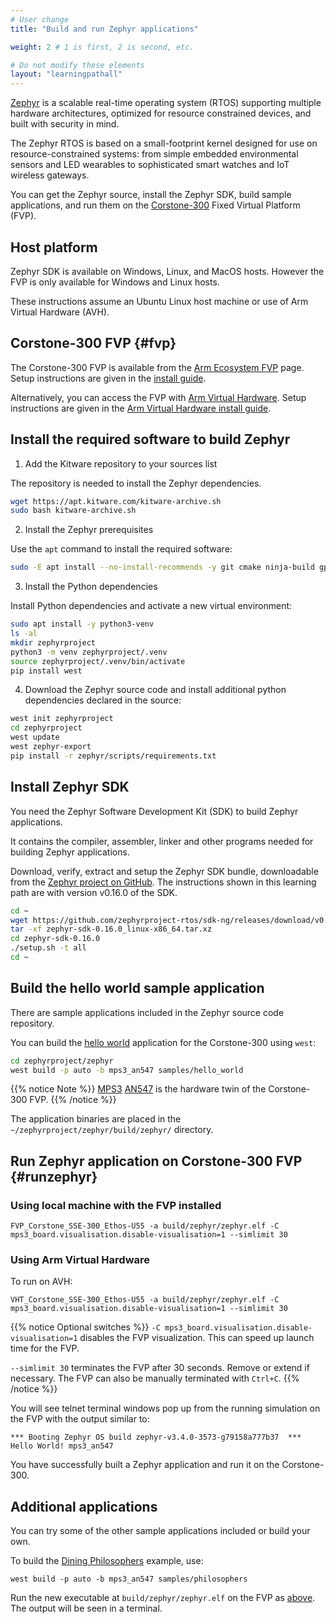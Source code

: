 ```yaml
---
# User change
title: "Build and run Zephyr applications"

weight: 2 # 1 is first, 2 is second, etc.

# Do not modify these elements
layout: "learningpathall"
---
```

[Zephyr](https://zephyrproject.org/) is a scalable real-time operating system (RTOS) supporting multiple hardware architectures, optimized for resource constrained devices, and built with security in mind.

The Zephyr RTOS is based on a small-footprint kernel designed for use on resource-constrained systems: from simple embedded environmental sensors and LED wearables to sophisticated smart watches and IoT wireless gateways.

You can get the Zephyr source, install the Zephyr SDK, build sample applications, and run them on the [Corstone-300](https://developer.arm.com/Processors/Corstone-300) Fixed Virtual Platform (FVP).

## Host platform

Zephyr SDK is available on Windows, Linux, and MacOS hosts. However the FVP is only available for Windows and Linux hosts.

These instructions assume an Ubuntu Linux host machine or use of Arm Virtual Hardware (AVH).

## Corstone-300 FVP {#fvp}

The Corstone-300 FVP is available from the [Arm Ecosystem FVP](https://developer.arm.com/downloads/-/arm-ecosystem-fvps) page. Setup instructions are given in the [install guide](/install-guides/fm_fvp).

Alternatively, you can access the FVP with [Arm Virtual Hardware](https://www.arm.com/products/development-tools/simulation/virtual-hardware). Setup instructions are given in the [Arm Virtual Hardware install guide](/install-guides/avh#corstone).

## Install the required software to build Zephyr

1. Add the Kitware repository to your sources list

The repository is needed to install the Zephyr dependencies.

```bash { env="DEBIAN_FRONTEND=noninteractive" }
wget https://apt.kitware.com/kitware-archive.sh
sudo bash kitware-archive.sh
```

2. Install the Zephyr prerequisites

Use the `apt` command to install the required software:

```bash { env="DEBIAN_FRONTEND=noninteractive" }
sudo -E apt install --no-install-recommends -y git cmake ninja-build gperf ccache dfu-util device-tree-compiler wget python3-dev python3-pip python3-setuptools python3-tk python3-wheel xz-utils file make gcc gcc-multilib g++-multilib libsdl2-dev libmagic1 xterm
```

3. Install the Python dependencies 

Install Python dependencies and activate a new virtual environment:

```bash { cwd="/shared" }
sudo apt install -y python3-venv
ls -al
mkdir zephyrproject
python3 -m venv zephyrproject/.venv
source zephyrproject/.venv/bin/activate
pip install west
```

4. Download the Zephyr source code and install additional python dependencies declared in the source:

```bash { env_source="/shared/zephyrproject/.venv/bin/activate",cwd="/shared" }
west init zephyrproject
cd zephyrproject
west update
west zephyr-export
pip install -r zephyr/scripts/requirements.txt
```

## Install Zephyr SDK

You need the Zephyr Software Development Kit (SDK) to build Zephyr applications.

It contains the compiler, assembler, linker and other programs needed for building Zephyr applications. 

Download, verify, extract and setup the Zephyr SDK bundle, downloadable from the [Zephyr project on GitHub](https://github.com/zephyrproject-rtos/sdk-ng/releases). The instructions shown in this learning path are with version v0.16.0 of the SDK. 

```bash { env_source="/shared/zephyrproject/.venv/bin/activate" }
cd ~
wget https://github.com/zephyrproject-rtos/sdk-ng/releases/download/v0.16.0/zephyr-sdk-0.16.0_linux-x86_64.tar.xz
tar -xf zephyr-sdk-0.16.0_linux-x86_64.tar.xz
cd zephyr-sdk-0.16.0
./setup.sh -t all
cd ~
```

## Build the hello world sample application

There are sample applications included in the Zephyr source code repository. 

You can build the [hello world](https://docs.zephyrproject.org/latest/samples/hello_world/README.html) application for the Corstone-300 using `west`: 

```bash { env_source="/shared/zephyrproject/.venv/bin/activate",cwd="/shared" }
cd zephyrproject/zephyr
west build -p auto -b mps3_an547 samples/hello_world
```

{{% notice Note %}}
[MPS3](https://developer.arm.com/Tools%20and%20Software/MPS3%20FPGA%20Prototyping%20Board) [AN547](https://developer.arm.com/downloads/-/download-fpga-images) is the hardware twin of the Corstone-300 FVP.
{{% /notice %}}


The application binaries are placed in the `~/zephyrproject/zephyr/build/zephyr/` directory.

## Run Zephyr application on Corstone-300 FVP {#runzephyr}

### Using local machine with the FVP installed 

```fvp { fvp_name="FVP_Corstone_SSE-300_Ethos-U55",cwd="/shared/zephyrproject/zephyr" }
FVP_Corstone_SSE-300_Ethos-U55 -a build/zephyr/zephyr.elf -C mps3_board.visualisation.disable-visualisation=1 --simlimit 30
```
### Using Arm Virtual Hardware

To run on AVH:

```console
VHT_Corstone_SSE-300_Ethos-U55 -a build/zephyr/zephyr.elf -C mps3_board.visualisation.disable-visualisation=1 --simlimit 30
```

{{% notice Optional switches %}}
`-C mps3_board.visualisation.disable-visualisation=1` disables the FVP visualization. This can speed up launch time for the FVP.

`--simlimit 30` terminates the FVP after 30 seconds. Remove or extend if necessary. The FVP can also be manually terminated with `Ctrl+C`.
{{% /notice %}}

You will see telnet terminal windows pop up from the running simulation on the FVP with the output similar to:

```output
*** Booting Zephyr OS build zephyr-v3.4.0-3573-g79158a777b37  ***
Hello World! mps3_an547
```

You have successfully built a Zephyr application and run it on the Corstone-300.

## Additional applications

You can try some of the other sample applications included or build your own.

To build the [Dining Philosophers](https://docs.zephyrproject.org/latest/samples/philosophers/README.html) example, use:

```console
west build -p auto -b mps3_an547 samples/philosophers
```

Run the new executable at `build/zephyr/zephyr.elf` on the FVP as [above](#runzephyr). The output will be seen in a terminal.
